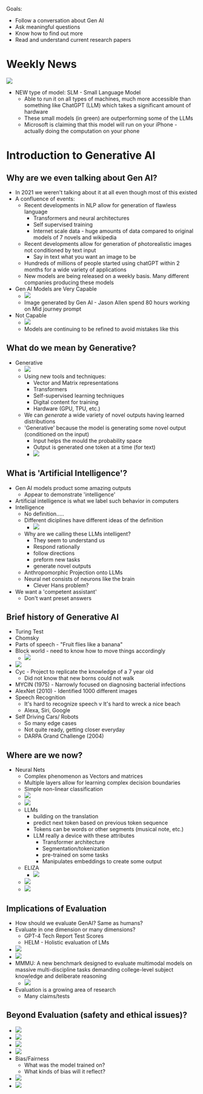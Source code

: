 Goals:
- Follow a conversation about Gen AI
- Ask meaningful questions
- Know how to find out more
- Read and understand current research papers

# Weekly News
![](photos/Pasted%20image%2020240503161000.png)
- NEW type of model: SLM - Small Language Model
	- Able to run it on all types of machines, much more accessible than something like ChatGPT (LLM) which takes a significant amount of hardware
	- These small models (in green) are outperforming some of the LLMs
	- Microsoft is claiming that this model will run on your iPhone - actually doing the computation on your phone

# Introduction to Generative AI
## Why are we even talking about Gen AI?
- In 2021 we weren't talking about it at all even though most of this existed
- A confluence of events:
	- Recent developments in NLP allow for generation of flawless language
		- Transformers and neural architectures
		- Self supervised training
		- Internet scale data - huge amounts of data compared to original models of 7 novels and wikipedia
	- Recent developments allow for generation of photorealistic images not conditioned by text input
		- Say in text what you want an image to be
	- Hundreds of millions of people started using chatGPT within 2 months for a wide variety of applications
	- New models are being released on a weekly basis. Many different companies producing these models
- Gen AI Models are Very Capable
	- ![](photos/Pasted%20image%2020240503162136.png)
	- Image generated by Gen AI - Jason Allen spend 80 hours working on Mid journey prompt 
- Not Capable
	- ![](photos/Pasted%20image%2020240503162403.png)
	- Models are continuing to be refined to avoid mistakes like this

## What do we mean by Generative?
- Generative
	- ![](photos/Pasted%20image%2020240503162905.png)
	- Using new tools and techniques:
		- Vector and Matrix representations
		- Transformers
		- Self-supervised learning techniques
		- Digital content for training
		- Hardware (GPU, TPU, etc.)
	- We can *generate* a wide variety of novel outputs having learned distributions
	- 'Generative' because the model is generating some novel output (conditioned on the input)
		- Input helps the mould the probability space
		- Output is generated one token at a time (for text)
		- ![](photos/Pasted%20image%2020240503163410.png)

## What is 'Artificial Intelligence'?
- Gen AI models product some amazing outputs
	- Appear to demonstrate 'intelligence'
- Artificial intelligence is what we label such behavior in computers
- Intelligence
	- No definition.....
	- Different diciplines have different ideas of the definition
		- ![](photos/Pasted%20image%2020240503164449.png)
	- Why are we calling these LLMs intelligent?
		- They seem to understand us
		- Respond rationally
		- follow directions
		- preform new tasks
		- generate novel outputs
	- Anthropomorphic Projection onto LLMs
	- Neural net consists of neurons like the brain
		- Clever Hans problem?
- We want a 'competent assistant'
	- Don't want preset answers

## Brief history of Generative AI
- Turing Test
- Chomsky
- Parts of speech - "Fruit flies like a banana"
- Block world - need to know how to move things accordingly
	- ![](photos/Pasted%20image%2020240503170241.png)
- ![](photos/Pasted%20image%2020240503170337.png)
- Cyc - Project to replicate the knowledge of a 7 year old
	- Did not know that new borns could not walk
- MYCIN (1975) - Narrowly focused on diagnosing bacterial infections
- AlexNet (2010) - Identified 1000 different images 
- Speech Recognition 
	- It's hard to recognize speech v It's hard to wreck a nice beach
	- Alexa, Siri, Google
- Self Driving Cars/ Robots
	- So many edge cases
	- Not quite ready, getting closer everyday
	- DARPA Grand Challenge (2004)

## Where are we now?
- Neural Nets
	- Complex phenomenon as Vectors and matrices
	- Multiple layers allow for learning complex decision boundaries
	- Simple non-linear classification
	- ![](photos/Pasted%20image%2020240503171033.png)
	- ![](photos/Pasted%20image%2020240503171204.png)
	- LLMs 
		- building on the translation
		- predict next token based on previous token sequence
		- Tokens can be words or other segments (musical note, etc.)
		- LLM really a device with these attributes
			- Transformer architecture
			- Segmentation/tokenization
			- pre-trained on some tasks
			- Manipulates embeddings to create some output
	- ELIZA
		- ![](photos/Pasted%20image%2020240503171628.png)
	- ![](photos/Pasted%20image%2020240503171823.png)
	- ![](photos/Pasted%20image%2020240503171953.png)

## Implications of Evaluation
- How should we evaluate GenAI? Same as humans?
- Evaluate in one dimension or many dimensions?
	- GPT-4 Tech Report Test Scores
	- HELM - Holistic evaluation of LMs
- ![](photos/Pasted%20image%2020240503172233.png)
- ![](photos/Pasted%20image%2020240503172410.png)
- MMMU: A new benchmark designed to evaluate multimodal models on massive multi-discipline tasks demanding college-level subject knowledge and deliberate reasoning
	- ![](photos/Pasted%20image%2020240503172749.png)
- Evaluation is a growing area of research
	- Many claims/tests
## Beyond Evaluation (safety and ethical issues)?
- ![](photos/Pasted%20image%2020240503173200.png)
- ![](photos/Pasted%20image%2020240503173232.png)
- ![](photos/Pasted%20image%2020240503173352.png)
- ![](photos/Pasted%20image%2020240503173449.png)
- Bias/Fairness
	- What was the model trained on?
	- What kinds of bias will it reflect?
- ![](photos/Pasted%20image%2020240503173534.png)
- ![](photos/Pasted%20image%2020240503173930.png)



